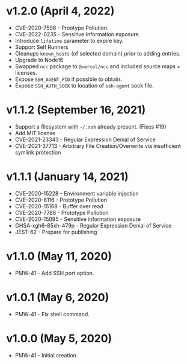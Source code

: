 # v1.2.0 (April 4, 2022)
 * CVE-2020-7598 - Prootype Pollution.
 * CVE-2022-0235 - Sensitive Information exposure.
 * Introduce `lifetime` parameter to expire key.
 * Support Self Runners
 * Cleanups `known_hosts` (of selected domain) prior to adding entries.
 * Upgrade to Node16
 * Swapped `ncc` package to `@vercel/ncc` and included source maps + licenses.
 * Expose `SSH_AGENT_PID` if possible to obtain.
 * Expose `SSH_AUTH_SOCK` to location of `ssh-agent` sock file.

# v1.1.2 (September 16, 2021)
 * Support a filesystem with `~/.ssh` already present. (Fixes #19)
 * Add MIT license
 * CVE-2021-23343 - Regular Expression Denial of Service
 * CVE-2021-37713 - Arbitrary File Creation/Overwrite via insufficient symlink protection

# v1.1.1 (January 14, 2021)
 * CVE-2020-15228 - Environment variable injection
 * CVE-2020-8116 - Prototype Pollution
 * CVE-2020-15168 - Buffer over read
 * CVE-2020-7788 - Prototype Pollution
 * CVE-2020-15095 - Sensitive information exposure  
 * GHSA-xgh6-85xh-479p - Regular Expression Denial of Service  
 * JEST-62 - Prepare for publishing

# v1.1.0 (May 11, 2020)
 * PMW-41 - Add SSH port option.
 
# v1.0.1 (May 6, 2020)
 * PMW-41 - Fix shell command.
 
# v1.0.0 (May 5, 2020)
 * PMW-41 - Initial creation.
